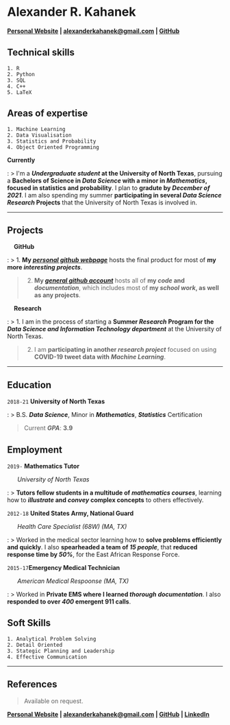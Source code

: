 # Alexander R. Kahanek
__<a href="https://alexander-kahanek.github.io">Personal Website</a>
|
<a href="mailto:alexanderkahanek@gmail.com">alexanderkahanek@gmail.com</a>
|
<a href="https://github.com/alexander-kahanek">GitHub</a>__


## __Technical skills__
```
1. R
2. Python
3. SQL
4. C++
5. LaTeX
```


## __Areas of expertise__
```
1. Machine Learning
2. Data Visualisation
3. Statistics and Probability
4. Object Oriented Programming
```

__Currently__

: > I'm a __*Undergraduate student* at the University of North Texas__, pursuing a __Bachelors of Science in *Data Science* with a minor in *Mathematics*, focused in statistics and probability__. I plan to __gradute by *December of 2021*__. I am also spending my summer __participating in several *Data Science Research* Projects__ that the University of North Texas is involved in.


-----------------
## __Projects__

&nbsp; &nbsp; __GitHub__

: > 1. __My *[personal github webpage](https://alexander-kahanek.github.io/project)*__ hosts the final product for most of __my more *interesting projects*__.
> 
> 2. __My *[general github account](https://github.com/alexander-kahanek)*__ hosts all of __my *code* and *documentation*__, which includes most of __my *school work*, as well as any projects__.

&nbsp; &nbsp; __Research__

: > 1. I am in the process of starting a __Summer *Research* Program for the *Data Science and Information Technology department*__ at the University of North Texas.
> 
> 2. I am __participating in another *research project*__ focused on using __COVID-19 tweet data with *Machine Learning*__.


----------------
## __Education__

`2018-21` __University of North Texas__

: > B.S. __*Data Science*__, Minor in __*Mathematics*__, __*Statistics*__ Certification
> 
> Current __*GPA*__: __3.9__

## __Employment__

`2019-` __Mathematics Tutor__ 

&nbsp; &nbsp; &nbsp; *University of North Texas*

: > __Tutors fellow students in a multitude of *mathematics courses*__, learning how to __*illustrate* and *convey* complex concepts__ to others effectively. 


`2012-18` __United States Army, National Guard__

&nbsp; &nbsp; &nbsp; *Health Care Specialist (68W) (MA, TX)*

: > Worked in the medical sector learning how to __solve problems efficiently and quickly__. I also __spearheaded a team of *15 people*__, that __reduced response time by *50%*__, for the East African Response Force.


`2015-17`__Emergency Medical Technician__

&nbsp; &nbsp; &nbsp; *American Medical Respoonse (MA, TX)*

: > Worked in __Private EMS where I learned *thorough documentation*__. I also __responded to over *400* emergent 911 calls__.


## __Soft Skills__
```
1. Analytical Problem Solving
2. Detail Oriented
3. Stategic Planning and Leadership
4. Effective Communication
```

-----------------
## __References__

> Available on request.

__<a href="https://alexander-kahanek.github.io">Personal Website</a>
|
<a href="mailto:alexanderkahanek@gmail.com">alexanderkahanek@gmail.com</a>
|
<a href="https://github.com/alexander-kahanek">GitHub</a>
|
<a href="https://linkedin.com/in/alex-kah">LinkedIn</a>__